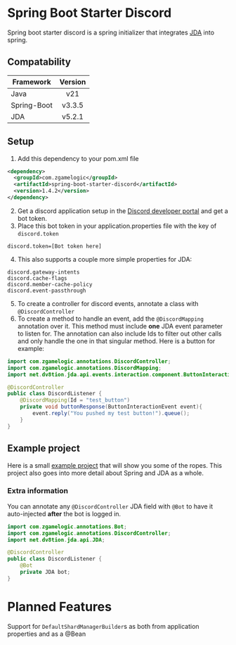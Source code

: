 # Spring Boot Starter Discord
Spring boot starter discord is a spring initializer that integrates [JDA](https://github.com/discord-jda/JDA) into spring.

## Compatability
| Framework   | Version |
|-------------|:-------:|
| Java        |   v21   |
| Spring-Boot | v3.3.5  |
| JDA         | v5.2.1  |

## Setup
1. Add this dependency to your pom.xml file
```xml
<dependency>
  <groupId>com.zgamelogic</groupId>
  <artifactId>spring-boot-starter-discord</artifactId>
  <version>1.4.2</version>
</dependency>
```
2. Get a discord application setup in the [Discord developer portal](https://discord.com/developers/) and get a bot token.
3. Place this bot token in your application.properties file with the key of `discord.token`
```properties 
discord.token=[Bot token here]
```
4. This also supports a couple more simple properties for JDA:
```properties
discord.gateway-intents
discord.cache-flags
discord.member-cache-policy
discord.event-passthrough
```
5. To create a controller for discord events, annotate a class with `@DiscordController`
6. To create a method to handle an event, add the `@DiscordMapping` annotation over it. This method must include __one__ JDA event parameter to listen for. The annotation can also include Ids to filter out other calls and only handle the one in that singular method. Here is a button for example:

```java
import com.zgamelogic.annotations.DiscordController;
import com.zgamelogic.annotations.DiscordMapping;
import net.dv8tion.jda.api.events.interaction.component.ButtonInteractionEvent;

@DiscordController
public class DiscordListener {
    @DiscordMapping(Id = "test_button")
    private void buttonResponse(ButtonInteractionEvent event){
        event.reply("You pushed my test button!").queue();
    }
}
```

## Example project
Here is a small [example project](https://github.com/ZGameLogic/Spring-Boot-Starter-Discord-Example) that will show you some of the ropes. This project also goes into more detail about Spring and JDA as a whole.

### Extra information
You can annotate any `@DiscordController` JDA field with `@Bot` to have it auto-injected __after__ the bot is logged in.

```java
import com.zgamelogic.annotations.Bot;
import com.zgamelogic.annotations.DiscordController;
import net.dv8tion.jda.api.JDA;

@DiscordController
public class DiscordListener {
    @Bot
    private JDA bot;
}
```

# Planned Features
Support for `DefaultShardManagerBuilder`s as both from application properties and as a @Bean